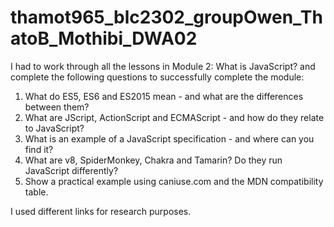 # thamot965_blc2302_groupOwen_ThatoB_Mothibi_DWA02

I had to work through all the lessons in Module 2: What is JavaScript? and complete the following questions to successfully complete the module:

1. What do ES5, ES6 and ES2015 mean - and what are the differences between them?
2. What are JScript, ActionScript and ECMAScript - and how do they relate to JavaScript?
3. What is an example of a JavaScript specification - and where can you find it?
4. What are v8, SpiderMonkey, Chakra and Tamarin? Do they run JavaScript differently?
5. Show a practical example using caniuse.com and the MDN compatibility table.

I used different links for research purposes.
